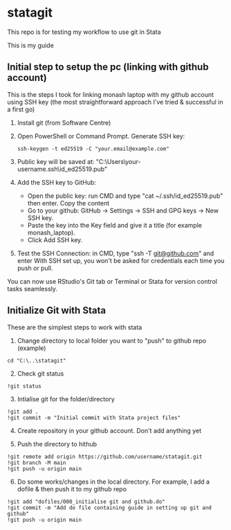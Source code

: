 # statagit

This repo is for testing my workflow to use git in Stata

This is my guide 

## Initial step to setup the pc (linking with github account)
This is the steps I took for linking monash laptop with my github account using SSH key (the most straightforward approach I've tried & successful in a first go)

1. Install git (from Software Centre)

2. Open PowerShell or Command Prompt. Generate SSH key: 
	
	```
	ssh-keygen -t ed25519 -C "your.email@example.com"
	```
	
	
3. Public key will be saved at: "C:\Users\your-username\.ssh\id_ed25519.pub"

4. Add the SSH key to GitHub:
	- Open the public key: run CMD and type "cat ~/.ssh/id_ed25519.pub" then enter. Copy the content
	- Go to your github: GitHub → Settings → SSH and GPG keys → New SSH key. 
	- Paste the key into the Key field and give it a title (for example monash_laptop).
	- Click Add SSH key.

7. Test the SSH Connection: in CMD, type "ssh -T git@github.com" and enter
With SSH set up, you won't be asked for credentials each time you push or pull. 

You can now use RStudio's Git tab or Terminal or Stata for version control tasks seamlessly.



## Initialize Git with Stata

These are the simplest steps to work with stata


1. Change directory to local folder you want to "push" to github repo (example)
```
cd "C:\..\statagit"
```

2. Check git status
```
!git status
```

3. Intialise git for the folder/directory
```
!git add .
!git commit -m "Initial commit with Stata project files"
```

4. Create repository in your github account. Don't add anything yet

5. Push the directory to hithub
```
!git remote add origin https://github.com/username/statagit.git
!git branch -M main
!git push -u origin main
```

6. Do some works/changes in the local directory. For example, I add a dofile & then push it to my github repo

```
!git add "dofiles/000_initialise git and github.do"
!git commit -m "Add do file containing guide in setting up git and github"
!git push -u origin main
```


